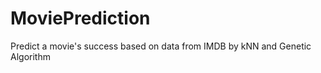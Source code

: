 MoviePrediction
===============

Predict a movie's success based on data from IMDB by kNN and Genetic Algorithm
